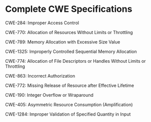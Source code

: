 

# Complete CWE Specifications

CWE-284: Improper Access Control

CWE-770: Allocation of Resources Without Limits or Throttling

CWE-789: Memory Allocation with Excessive Size Value

CWE-1325: Improperly Controlled Sequential Memory Allocation

CWE-774: Allocation of File Descriptors or Handles Without Limits or Throttling

CWE-863: Incorrect Authorization

CWE-772: Missing Release of Resource after Effective Lifetime

CWE-190: Integer Overflow or Wraparound

CWE-405: Asymmetric Resource Consumption (Amplification)

CWE-1284: Improper Validation of Specified Quantity in Input